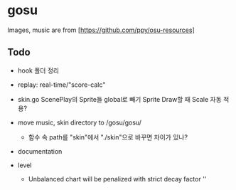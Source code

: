# gosu

Images, music are from [https://github.com/ppy/osu-resources]

## Todo
* hook 폴더 정리
* replay: real-time/"score-calc"
* skin.go
    ScenePlay의 Sprite들 global로 빼기
    Sprite Draw할 때 Scale 자동 적용?
* move music, skin directory to /gosu/gosu/
    * 함수 속 path를 "skin"에서 "./skin"으로 바꾸면 차이가 있나?
* documentation

* level
    * Unbalanced chart will be penalized with strict decay factor ''